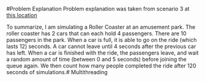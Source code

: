 #Problem Explanation
Problem explanation was taken from scenario 3 at [this location](https://www.cs.waikato.ac.nz/~tcs/tmp/thething.html)

To summarize, I am simulating a Roller Coaster at an amusement park. The roller coaster has 2 cars that can each hold 4 passengers. There are 10 passengers in the park. When a car is full, it is able to go on the ride (which lasts 12) seconds. A car cannot leave until 4 seconds after the previous car has left. When a car is finished with the ride, the passengers leave, and wait a random amount of time (between 0 and 5 seconds) before joining the queue again. We then count how many people completed the ride after 120 seconds of simulations.# Multithreading
